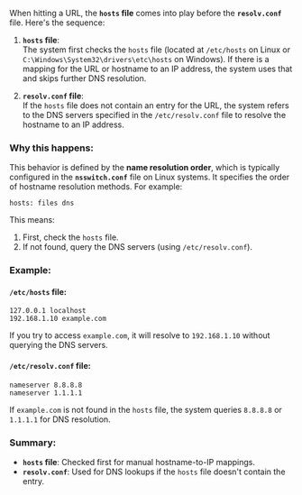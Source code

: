 When hitting a URL, the **`hosts` file** comes into play before the **`resolv.conf`** file. Here's the sequence:

1. **`hosts` file**:  
   The system first checks the `hosts` file (located at `/etc/hosts` on Linux or `C:\Windows\System32\drivers\etc\hosts` on Windows). If there is a mapping for the URL or hostname to an IP address, the system uses that and skips further DNS resolution.

2. **`resolv.conf` file**:  
   If the `hosts` file does not contain an entry for the URL, the system refers to the DNS servers specified in the `/etc/resolv.conf` file to resolve the hostname to an IP address.

### Why this happens:
This behavior is defined by the **name resolution order**, which is typically configured in the **`nsswitch.conf`** file on Linux systems. It specifies the order of hostname resolution methods. For example:
```
hosts: files dns
```
This means:
1. First, check the `hosts` file.
2. If not found, query the DNS servers (using `/etc/resolv.conf`).

### Example:
#### **`/etc/hosts` file:**
```plaintext
127.0.0.1 localhost
192.168.1.10 example.com
```
If you try to access `example.com`, it will resolve to `192.168.1.10` without querying the DNS servers.

#### **`/etc/resolv.conf` file:**
```plaintext
nameserver 8.8.8.8
nameserver 1.1.1.1
```
If `example.com` is not found in the `hosts` file, the system queries `8.8.8.8` or `1.1.1.1` for DNS resolution.

### Summary:
- **`hosts` file**: Checked first for manual hostname-to-IP mappings.
- **`resolv.conf`**: Used for DNS lookups if the `hosts` file doesn't contain the entry.
